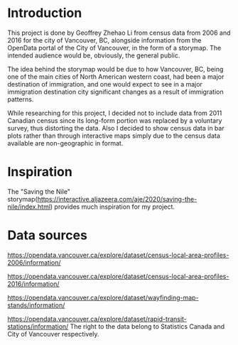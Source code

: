 # Introduction
  This project is done by Geoffrey Zhehao Li from census data from 2006 and 2016 for the city of Vancouver, BC, alongside information from the OpenData portal of the City of Vancouver, in the form of a storymap. The intended audience would be, obviously, the general public. 

  The idea behind the storymap would be due to how Vancouver, BC, being one of the main cities of North American western coast, had been a major destination of immigration, and one would expect to see in a major immigration destination city significant changes as a result of immigration patterns.

  While researching for this project, I decided not to include data from 2011 Canadian census since its long-form portion was replaced by a voluntary survey, thus distorting the data. Also I decided to show census data in bar plots rather than through interactive maps simply due to the census data available are non-geographic in format. 

# Inspiration
The "Saving the Nile" storymap(https://interactive.aljazeera.com/aje/2020/saving-the-nile/index.html) provides much inspiration for my project. 
# Data sources
https://opendata.vancouver.ca/explore/dataset/census-local-area-profiles-2006/information/ 

https://opendata.vancouver.ca/explore/dataset/census-local-area-profiles-2016/information/

https://opendata.vancouver.ca/explore/dataset/wayfinding-map-stands/information/

https://opendata.vancouver.ca/explore/dataset/rapid-transit-stations/information/
The right to the data belong to Statistics Canada and City of Vancouver respectively. 
